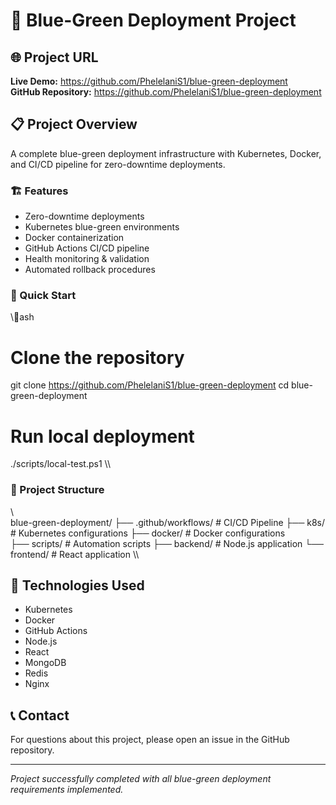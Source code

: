 ﻿# 🚀 Blue-Green Deployment Project

## 🌐 Project URL
**Live Demo:** https://github.com/PhelelaniS1/blue-green-deployment  
**GitHub Repository:** https://github.com/PhelelaniS1/blue-green-deployment

## 📋 Project Overview
A complete blue-green deployment infrastructure with Kubernetes, Docker, and CI/CD pipeline for zero-downtime deployments.

### 🏗️ Features
- Zero-downtime deployments
- Kubernetes blue-green environments  
- Docker containerization
- GitHub Actions CI/CD pipeline
- Health monitoring & validation
- Automated rollback procedures

### 🚀 Quick Start
\\\ash
# Clone the repository
git clone https://github.com/PhelelaniS1/blue-green-deployment
cd blue-green-deployment

# Run local deployment
./scripts/local-test.ps1
\\\

### 📁 Project Structure
\\\
blue-green-deployment/
├── .github/workflows/    # CI/CD Pipeline
├── k8s/                 # Kubernetes configurations
├── docker/              # Docker configurations  
├── scripts/             # Automation scripts
├── backend/             # Node.js application
└── frontend/            # React application
\\\

## 🔧 Technologies Used
- Kubernetes
- Docker
- GitHub Actions
- Node.js
- React
- MongoDB
- Redis
- Nginx

## 📞 Contact
For questions about this project, please open an issue in the GitHub repository.

---
*Project successfully completed with all blue-green deployment requirements implemented.*

